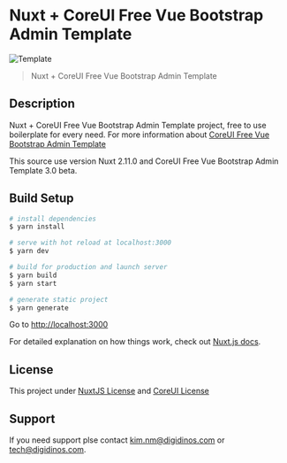 # Nuxt + CoreUI Free Vue Bootstrap Admin Template

![Template](https://coreui.io/images/github/vue-free-template-3.gif)

> Nuxt + CoreUI Free Vue Bootstrap Admin Template

## Description

Nuxt + CoreUI Free Vue Bootstrap Admin Template project, free to use boilerplate for every need. For more information about [CoreUI Free Vue Bootstrap Admin Template](https://github.com/coreui/coreui-free-vue-admin-template)

This source use version Nuxt 2.11.0 and  CoreUI Free Vue Bootstrap Admin Template 3.0 beta.

## Build Setup

``` bash
# install dependencies
$ yarn install

# serve with hot reload at localhost:3000
$ yarn dev

# build for production and launch server
$ yarn build
$ yarn start

# generate static project
$ yarn generate
```

Go to [http://localhost:3000](http://localhost:3000)

For detailed explanation on how things work, check out [Nuxt.js docs](https://nuxtjs.org).

## License

This project under [NuxtJS License](https://github.com/nuxt/nuxt.js/blob/dev/LICENSE) and [CoreUI License](https://github.com/coreui/coreui-free-vue-admin-template/blob/master/LICENSE)

## Support

If you need support plse contact kim.nm@digidinos.com or tech@digidinos.com.